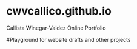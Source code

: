 # cwvcallico.github.io
Callista Winegar-Valdez Online Portfolio

#Playground for website drafts and other projects
